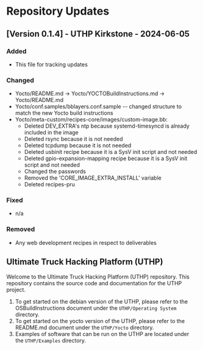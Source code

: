 # Repository Updates

## [Version 0.1.4] - UTHP Kirkstone - 2024-06-05

### Added
- This file for tracking updates

### Changed
- Yocto/README.md -> Yocto/YOCTOBuildInstructions.md -> Yocto/README.md
- Yocto/conf.samples/bblayers.conf.sample -- changed structure to match the new Yocto build instructions
- Yocto/meta-custom/recipes-core/images/custom-image.bb:
    - Deleted DEV_EXTRA's ntp because systemd-timesyncd is already included in the image
    - Deleted rsync because it is not needed
    - Deleted tcpdump because it is not needed
    - Deleted usbinit recipe because it is a SysV init script and not needed
    - Deleted gpio-expansion-mapping recipe because it is a SysV init script and not needed
    - Changed the passwords
    - Removed the 'CORE_IMAGE_EXTRA_INSTALL' variable
    - Deleted recipes-pru

### Fixed
- n/a

### Removed
- Any web development recipes in respect to deliverables

## Ultimate Truck Hacking Platform (UTHP)

Welcome to the Ultimate Truck Hacking Platform (UTHP) repository. This repository contains the source code and documentation for the UTHP project. 
1. To get started on the debian version of the UTHP, please refer to the OSBuildInstructions document under the `UTHP/Operating System` directory. 
2. To get started on the yocto version of the UTHP, please refer to the README.md document under the `UTHP/Yocto` directory.
3. Examples of software that can be run on the UTHP are located under the `UTHP/Examples` directory.
